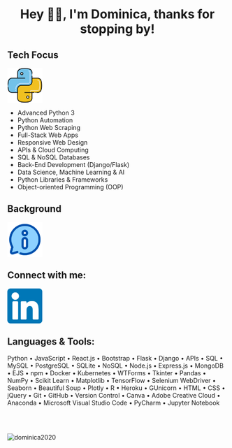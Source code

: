 <h1 align="center">Hey 👋🏽, I'm Dominica, thanks for stopping by!</h1>

## Tech Focus
<p align="left">
<a href="https://www.python.org/" target="blank"><img align="center" src="python.png" alt="tech-foucs" height="80" width="80" /></a>
</p>

- Advanced Python 3
- Python Automation
- Python Web Scraping
- Full-Stack Web Apps 
- Responsive Web Design
- APIs & Cloud Computing
- SQL & NoSQL Databases
- Back-End Development (Django/Flask)
- Data Science, Machine Learning & AI
- Python Libraries & Frameworks
- Object-oriented Programming (OOP)

## Background
<p align="left">
<a href="https://cometolifeapps.io/about.html" target="blank"><img align="center" src="information2.png" alt="about-me" height="80" width="80" /></a>
</p>

## Connect with me:
<p align="left">
<a href="https://linkedin.com/in/dominicap" target="blank"><img align="center" src="linkedin.png" alt="dominica" height="80" width="80" /></a>
</p>

## Languages & Tools:
<p>Python • JavaScript • React.js • Bootstrap • Flask • Django • APIs • SQL • MySQL • PostgreSQL • SQLite • NoSQL • Node.js • Express.js • MongoDB • EJS • npm • Docker • Kubernetes • WTForms • Tkinter • Pandas • NumPy • Scikit Learn • Matplotlib • TensorFlow • Selenium WebDriver • Seaborn • Beautiful Soup • Plotly • R • Heroku • GUnicorn • HTML • CSS • jQuery • Git • GitHub • Version Control • Canva • Adobe Creative Cloud • Anaconda • Microsoft Visual Studio Code • PyCharm • Jupyter Notebook</p>

<br>
<br>

<p align="left"> <img src="https://komarev.com/ghpvc/?username=dominica2020&label=Profile%20Views&color=brightgreen&style=for-the-badge" alt="dominica2020" /> </p>
